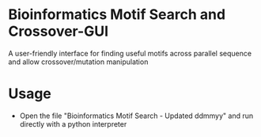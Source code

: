 # Bioinformatics Motif Search and Crossover-GUI
A user-friendly interface for finding useful motifs across parallel sequence and allow crossover/mutation manipulation

# Usage
- Open the file "Bioinformatics Motif Search - Updated ddmmyy" and run directly with a python interpreter
